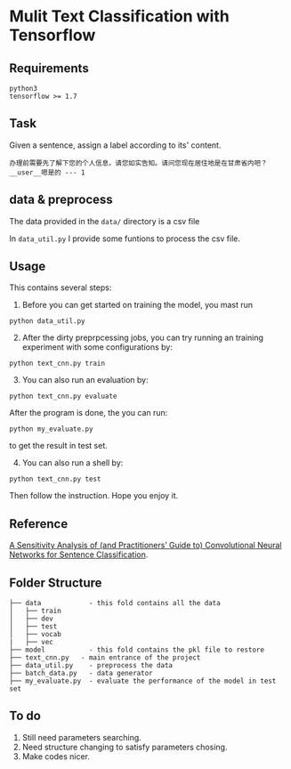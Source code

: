 # Mulit Text Classification with Tensorflow

## Requirements
```
python3
tensorflow >= 1.7
```
## Task
Given a sentence, assign a label according to its' content.
```
办理前需要先了解下您的个人信息，请您如实告知。请问您现在居住地是在甘肃省内吧？__user__嗯是的 --- 1
```

## data & preprocess
The data provided in the `data/` directory is a csv file

In `data_util.py` I provide some funtions to process the csv file.

## Usage
This contains several steps:
1. Before you can get started on training the model, you mast run
```
python data_util.py
```

2. After the dirty preprpcessing jobs, you can try running an training experiment with some configurations by:
```
python text_cnn.py train
```

3. You can also run an evaluation by:
```
python text_cnn.py evaluate
```
After the program is done, the you can run:
```
python my_evaluate.py
```
to get the result in test set.

4. You can also run a shell by:
```
python text_cnn.py test
```
Then follow the instruction. Hope you enjoy it.

## Reference 
[A Sensitivity Analysis of (and Practitioners’ Guide to) Convolutional Neural Networks for Sentence Classification](https://arxiv.org/pdf/1510.03820.pdf).

## Folder Structure
```
├── data            - this fold contains all the data
│   ├── train
│   ├── dev
│   ├── test
│   ├── vocab
|   ├── vec
├── model           - this fold contains the pkl file to restore
├── text_cnn.py   - main entrance of the project
├── data_util.py    - preprocess the data
├── batch_data.py   - data generator
├── my_evaluate.py  - evaluate the performance of the model in test set   
```

## To do
1. Still need parameters searching.
2. Need structure changing to satisfy parameters chosing.
3. Make codes nicer.
